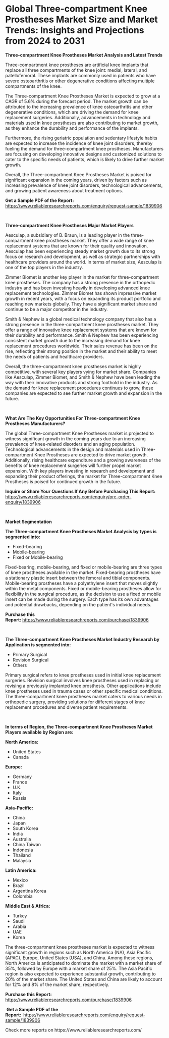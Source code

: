 <p><h1>Global Three-compartment Knee Prostheses Market Size and Market Trends: Insights and Projections from 2024 to 2031</h1></p><p><strong>Three-compartment Knee Prostheses Market Analysis and Latest Trends</strong></p>
<p><p>Three-compartment knee prostheses are artificial knee implants that replace all three compartments of the knee joint: medial, lateral, and patellofemoral. These implants are commonly used in patients who have severe osteoarthritis or other degenerative conditions affecting multiple compartments of the knee.</p><p>The Three-compartment Knee Prostheses Market is expected to grow at a CAGR of 5.6% during the forecast period. The market growth can be attributed to the increasing prevalence of knee osteoarthritis and other degenerative conditions, which are driving the demand for knee replacement surgeries. Additionally, advancements in technology and materials used in knee prostheses are also contributing to market growth, as they enhance the durability and performance of the implants.</p><p>Furthermore, the rising geriatric population and sedentary lifestyle habits are expected to increase the incidence of knee joint disorders, thereby fueling the demand for three-compartment knee prostheses. Manufacturers are focusing on developing innovative designs and customized solutions to cater to the specific needs of patients, which is likely to drive further market growth.</p><p>Overall, the Three-compartment Knee Prostheses Market is poised for significant expansion in the coming years, driven by factors such as increasing prevalence of knee joint disorders, technological advancements, and growing patient awareness about treatment options.</p></p>
<p><strong>Get a Sample PDF of the Report:&nbsp;</strong> <a href="https://www.reliableresearchreports.com/enquiry/request-sample/1839906">https://www.reliableresearchreports.com/enquiry/request-sample/1839906</a></p>
<p>&nbsp;</p>
<p><strong>Three-compartment Knee Prostheses Major Market Players</strong></p>
<p><p>Aesculap, a subsidiary of B. Braun, is a leading player in the three-compartment knee prostheses market. They offer a wide range of knee replacement systems that are known for their quality and innovation. Aesculap has been experiencing steady market growth due to its strong focus on research and development, as well as strategic partnerships with healthcare providers around the world. In terms of market size, Aesculap is one of the top players in the industry.</p><p>Zimmer Biomet is another key player in the market for three-compartment knee prostheses. The company has a strong presence in the orthopedic industry and has been investing heavily in developing advanced knee replacement technologies. Zimmer Biomet has shown impressive market growth in recent years, with a focus on expanding its product portfolio and reaching new markets globally. They have a significant market share and continue to be a major competitor in the industry.</p><p>Smith & Nephew is a global medical technology company that also has a strong presence in the three-compartment knee prostheses market. They offer a range of innovative knee replacement systems that are known for their durability and performance. Smith & Nephew has been experiencing consistent market growth due to the increasing demand for knee replacement procedures worldwide. Their sales revenue has been on the rise, reflecting their strong position in the market and their ability to meet the needs of patients and healthcare providers.</p><p>Overall, the three-compartment knee prostheses market is highly competitive, with several key players vying for market share. Companies like Aesculap, Zimmer Biomet, and Smith & Nephew have been leading the way with their innovative products and strong foothold in the industry. As the demand for knee replacement procedures continues to grow, these companies are expected to see further market growth and expansion in the future.</p></p>
<p>&nbsp;</p>
<p><strong>What Are The Key Opportunities For Three-compartment Knee Prostheses Manufacturers?</strong></p>
<p><p>The global Three-compartment Knee Prostheses market is projected to witness significant growth in the coming years due to an increasing prevalence of knee-related disorders and an aging population. Technological advancements in the design and materials used in Three-compartment Knee Prostheses are expected to drive market growth. Additionally, rising healthcare expenditure and a growing awareness of the benefits of knee replacement surgeries will further propel market expansion. With key players investing in research and development and expanding their product offerings, the market for Three-compartment Knee Prostheses is poised for continued growth in the future.</p></p>
<p><strong>Inquire or Share Your Questions If Any Before Purchasing This Report:</strong> <a href="https://www.reliableresearchreports.com/enquiry/pre-order-enquiry/1839906">https://www.reliableresearchreports.com/enquiry/pre-order-enquiry/1839906</a></p>
<p>&nbsp;</p>
<p><strong>Market Segmentation</strong></p>
<p><strong>The Three-compartment Knee Prostheses Market Analysis by types is segmented into:</strong></p>
<p><ul><li>Fixed-bearing</li><li>Mobile-bearing</li><li>Fixed or Mobile-bearing</li></ul></p>
<p><p>Fixed-bearing, mobile-bearing, and fixed or mobile-bearing are three types of knee prostheses available in the market. Fixed-bearing prostheses have a stationary plastic insert between the femoral and tibial components. Mobile-bearing prostheses have a polyethylene insert that moves slightly within the metal components. Fixed or mobile-bearing prostheses allow for flexibility in the surgical procedure, as the decision to use a fixed or mobile insert can be made during the surgery. Each type has its own advantages and potential drawbacks, depending on the patient's individual needs.</p></p>
<p><strong>Purchase this Report:&nbsp;</strong><a href="https://www.reliableresearchreports.com/purchase/1839906">https://www.reliableresearchreports.com/purchase/1839906</a></p>
<p>&nbsp;</p>
<p><strong>The Three-compartment Knee Prostheses Market Industry Research by Application is segmented into:</strong></p>
<p><ul><li>Primary Surgical</li><li>Revision Surgical</li><li>Others</li></ul></p>
<p><p>Primary surgical refers to knee prostheses used in initial knee replacement surgeries. Revision surgical involves knee prostheses used in replacing or revising a previously implanted knee prosthesis. Other applications include knee prostheses used in trauma cases or other specific medical conditions. The three-compartment knee prostheses market caters to various needs in orthopedic surgery, providing solutions for different stages of knee replacement procedures and diverse patient requirements.</p></p>
<p>&nbsp;</p>
<p><strong>In terms of Region, the Three-compartment Knee Prostheses Market Players available by Region are:</strong></p>
<p>
    <p> <strong> North America: </strong>
        <ul>
            <li>United States</li>
            <li>Canada</li>
        </ul>
        </p> 
    <p> <strong> Europe: </strong>
        <ul>
            <li>Germany</li>
            <li>France</li>
            <li>U.K.</li>
            <li>Italy</li>
            <li>Russia</li>
        </ul>
        </p> 
    <p> <strong> Asia-Pacific: </strong>
        <ul>
            <li>China</li>
            <li>Japan</li>
            <li>South Korea</li>
            <li>India</li>
            <li>Australia</li>
            <li>China Taiwan</li>
            <li>Indonesia</li>
            <li>Thailand</li>
            <li>Malaysia</li>
        </ul>
        </p> 
    <p> <strong> Latin America: </strong>
        <ul>
            <li>Mexico</li>
            <li>Brazil</li>
            <li>Argentina Korea</li>
            <li>Colombia</li>
        </ul>
        </p> 
    <p> <strong> Middle East & Africa: </strong>
        <ul>
            <li>Turkey</li>
            <li>Saudi</li>
            <li>Arabia</li>
            <li>UAE</li>
            <li>Korea</li>
        </ul>
    </p>
    </p>
<p><p>The three-compartment knee prostheses market is expected to witness significant growth in regions such as North America (NA), Asia Pacific (APAC), Europe, United States (USA), and China. Among these regions, North America is anticipated to dominate the market with a market share of 35%, followed by Europe with a market share of 25%. The Asia Pacific region is also expected to experience substantial growth, contributing to 20% of the market share. The United States and China are likely to account for 12% and 8% of the market share, respectively.</p></p>
<p><strong>Purchase this Report: </strong><a href="https://www.reliableresearchreports.com/purchase/1839906">https://www.reliableresearchreports.com/purchase/1839906</a></p>
<p>&nbsp;<strong>Get a Sample PDF of the Report:&nbsp;&nbsp;</strong><a href="https://www.reliableresearchreports.com/enquiry/request-sample/1839906">https://www.reliableresearchreports.com/enquiry/request-sample/1839906</a></p>
<p><strong></strong></p>
<p>Check more reports on https://www.reliableresearchreports.com/</p>